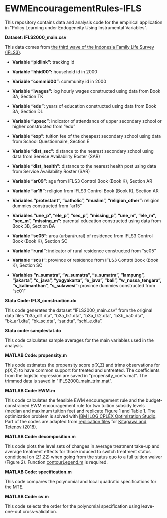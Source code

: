 # EWMEncouragementRules-IFLS

This repository contains data and analysis code for the empirical application in "Policy Learning under Endogeneity Using Instrumental Variables".

**Dataset: IFLS2000_main.csv**

This data comes from [the third wave of the Indonesia Family Life Survey (IFLS3)](https://www.rand.org/well-being/social-and-behavioral-policy/data/FLS/IFLS/ifls3.html).

- **Variable “pidlink”:** tracking id

- **Variable “hhid00”:** household id in 2000

- **Variable “commid00”:** community id in 2000

- **Variable “lwages”:** log hourly wages constructed using data from Book 3A, Section TK

- **Variable “edu”:** years of education constructed using data from Book 3A, Section DL

- **Variable “upsec”:** indicator of attendance of upper secondary school or higher constructed from “edu”

- **Variable “exp”:** tuition fee of the cheapest secondary school using data from School Questionnaire, Section E

- **Variable “dist_sec”:** distance to the nearest secondary school using data from Service Availability Roster (SAR)

- **Variable “dist_health”:** distance to the nearest health post using data from Service Availability Roster (SAR)

- **Variable “ar09”:** age from IFLS3 Control Book (Book K), Section AR

- **Variable “ar15”:** religion from IFLS3 Control Book (Book K), Section AR

- **Variables “protestant”, “catholic”, “muslim”, “religion_other”:** religion dummies constructed from “ar15”

- **Variables “une_p”, “ele_p”, “sec_p”, “missing_p”, “une_m”, “ele_m”, “sec_m”, “missing_m”:** parental education constructed using data from Book 3B, Section BA

- **Variable “sc05”:** area (urban/rural) of residence from IFLS3 Control Book (Book K), Section SC

- **Variable “rural”:** indicator of rural residence constructed from “sc05”

- **Variable “sc01”:** province of residence from IFLS3 Control Book (Book K), Section SC

- **Variables “n_sumatra”, “w_sumatra”, “s_sumatra”, “lampung”, “jakarta”, “c_java”, “yogyakarta”, “e_java”, “bali”, “w_nussa_tengara”, “s_kalimanthan”, “s_sulawesi”:** province dummies constructed from “sc01”

**Stata Code: IFLS_construction.do**

This code generates the dataset “IFLS2000_main.csv” from the original data files “b3a_dl1.dta”, “b3a_tk1.dta”, “b3a_tk2.dta”, “b3b_ba0.dta”, “bk_ar1.dta”, “bk_sc.dta”, “sar.dta”, “schl_e.dta”.

**Stata code: samplestat.do**

This code calculates sample averages for the main variables used in the analysis.

**MATLAB Code: propensity.m**

This code estimates the propensity score p(X,Z) and trims observations for p(X,Z) to have common support for treated and untreated. The coefficients from the logistic regression are saved in "propensity_coefs.mat". The trimmed data is saved in "IFLS2000_main_trim.mat".

**MATLAB Code: EWM.m**

This code calculates the feasible EWM encouragement rule and the budget-constrained EWM encouragement rule for two tuition subsidy levels (median and maximum tuition fee) and replicate Figure 1 and Table 1. The optimization problem is solved with [IBM ILOG CPLEX Optimization Studio](https://www.ibm.com/products/ilog-cplex-optimization-studio). Part of the codes are adapted from [replication files](https://www.econometricsociety.org/sites/default/files/13288_Data_and_Programs.zip) for [Kitagawa and Tetenov (2018)](https://onlinelibrary.wiley.com/doi/abs/10.3982/ECTA13288).

**MATLAB Code: decomposition.m**

This code plots the level sets of changes in average treatment take-up and average treatment effects for those induced to switch treatment status conditional on (Z1,Z2) when going from the status quo to a full tuition waiver (Figure 2). Function [contourLegend.m](https://www.mathworks.com/matlabcentral/fileexchange/115120-legend-for-contour-plots) is required.

**MATLAB Code: specification.m**

This code compares the polynomial and local quadratic specifications for the MTE.

**MATLAB Code: cv.m**

This code selects the order for the polynomial specification using leave-one-out cross-validation.
